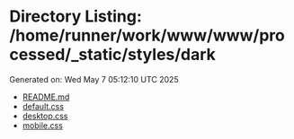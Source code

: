 # Directory Listing: /home/runner/work/www/www/processed/_static/styles/dark
Generated on: Wed May  7 05:12:10 UTC 2025

- [README.md](README.md)
- [default.css](default.css)
- [desktop.css](desktop.css)
- [mobile.css](mobile.css)
